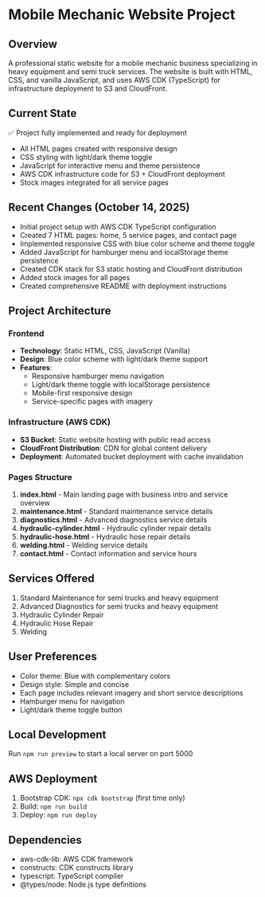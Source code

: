 # Mobile Mechanic Website Project

## Overview
A professional static website for a mobile mechanic business specializing in heavy equipment and semi truck services. The website is built with HTML, CSS, and vanilla JavaScript, and uses AWS CDK (TypeScript) for infrastructure deployment to S3 and CloudFront.

## Current State
✅ Project fully implemented and ready for deployment
- All HTML pages created with responsive design
- CSS styling with light/dark theme toggle
- JavaScript for interactive menu and theme persistence
- AWS CDK infrastructure code for S3 + CloudFront deployment
- Stock images integrated for all service pages

## Recent Changes (October 14, 2025)
- Initial project setup with AWS CDK TypeScript configuration
- Created 7 HTML pages: home, 5 service pages, and contact page
- Implemented responsive CSS with blue color scheme and theme toggle
- Added JavaScript for hamburger menu and localStorage theme persistence
- Created CDK stack for S3 static hosting and CloudFront distribution
- Added stock images for all pages
- Created comprehensive README with deployment instructions

## Project Architecture

### Frontend
- **Technology**: Static HTML, CSS, JavaScript (Vanilla)
- **Design**: Blue color scheme with light/dark theme support
- **Features**: 
  - Responsive hamburger menu navigation
  - Light/dark theme toggle with localStorage persistence
  - Mobile-first responsive design
  - Service-specific pages with imagery

### Infrastructure (AWS CDK)
- **S3 Bucket**: Static website hosting with public read access
- **CloudFront Distribution**: CDN for global content delivery
- **Deployment**: Automated bucket deployment with cache invalidation

### Pages Structure
1. **index.html** - Main landing page with business intro and service overview
2. **maintenance.html** - Standard maintenance service details
3. **diagnostics.html** - Advanced diagnostics service details
4. **hydraulic-cylinder.html** - Hydraulic cylinder repair details
5. **hydraulic-hose.html** - Hydraulic hose repair details
6. **welding.html** - Welding service details
7. **contact.html** - Contact information and service hours

## Services Offered
1. Standard Maintenance for semi trucks and heavy equipment
2. Advanced Diagnostics for semi trucks and heavy equipment
3. Hydraulic Cylinder Repair
4. Hydraulic Hose Repair
5. Welding

## User Preferences
- Color theme: Blue with complementary colors
- Design style: Simple and concise
- Each page includes relevant imagery and short service descriptions
- Hamburger menu for navigation
- Light/dark theme toggle button

## Local Development
Run `npm run preview` to start a local server on port 5000

## AWS Deployment
1. Bootstrap CDK: `npx cdk bootstrap` (first time only)
2. Build: `npm run build`
3. Deploy: `npm run deploy`

## Dependencies
- aws-cdk-lib: AWS CDK framework
- constructs: CDK constructs library
- typescript: TypeScript compiler
- @types/node: Node.js type definitions
